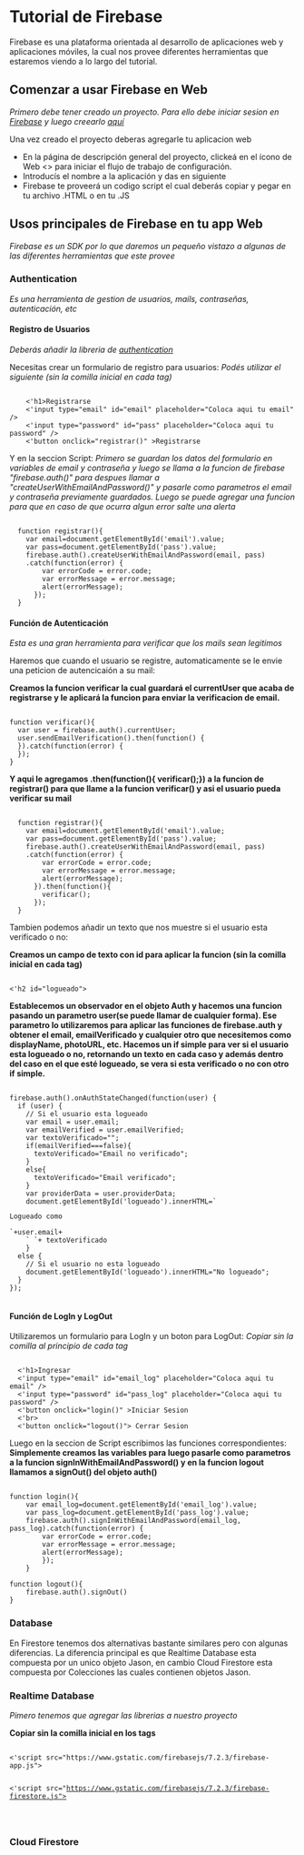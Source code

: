 # Tutorial de Firebase
Firebase es una plataforma orientada al desarrollo de aplicaciones web y aplicaciones móviles, la cual nos provee diferentes herramientas que estaremos viendo a lo largo del tutorial.

## Comenzar a usar Firebase en Web
*Primero debe tener creado un proyecto. Para ello debe iniciar sesion en [Firebase](https://firebase.google.com/?hl=es-419) y luego creearlo [aquí](https://console.firebase.google.com/?hl=es)*

Una vez creado el proyecto deberas agregarle tu aplicacion web
- En la página de descripción general del proyecto, clickeá en el ícono de Web <> para iniciar el flujo de trabajo de configuración.
- Introducís el nombre a la aplicación y das en siguiente
- Firebase te proveerá un codigo script el cual deberás copiar y pegar en tu archivo .HTML o en tu .JS

## Usos principales de Firebase en tu app Web
*Firebase es un SDK por lo que daremos un pequeño vistazo a algunas de las diferentes herramientas que este provee*

### Authentication
*Es una herramienta de gestion de usuarios, mails, contraseñas, autenticación, etc*
#### Registro de Usuarios
*Deberás añadir la libreria de [authentication](https://firebase.google.com/docs/web/setup?hl=es-419#libraries_hosting-urls)*

Necesitas crear un formulario de registro para usuarios:
*Podés utilizar el siguiente (sin la comilla inicial en cada tag)*

<pre><code>
    <'h1>Registrarse</h1>
    <'input type="email" id="email" placeholder="Coloca aqui tu email" />
    <'input type="password" id="pass" placeholder="Coloca aqui tu password" />
    <'button onclick="registrar()" >Registrarse</button>
</code></pre>

Y en la seccion Script:
*Primero se guardan los datos del formulario en variables de email y contraseña y luego se llama a la funcion de firebase "firebase.auth()" para despues llamar a "createUserWithEmailAndPassword()" y pasarle como parametros el email y contraseña previamente guardados. Luego se puede agregar una funcion para que en caso de que ocurra algun error salte una alerta*
<pre><code>
  function registrar(){
    var email=document.getElementById('email').value;
    var pass=document.getElementById('pass').value;
    firebase.auth().createUserWithEmailAndPassword(email, pass)
    .catch(function(error) {
        var errorCode = error.code;
        var errorMessage = error.message;
        alert(errorMessage);
      });
  }
</code></pre>

#### Función de Autenticación
*Esta es una gran herramienta para verificar que los mails sean legitimos*

Haremos que cuando el usuario se registre, automaticamente se le envie una peticion de autencicaión a su mail:

**Creamos la funcion verificar la cual guardará el currentUser que acaba de registrarse y le aplicará la funcion para enviar la verificacion de email.**
<pre><code>
function verificar(){
  var user = firebase.auth().currentUser;
  user.sendEmailVerification().then(function() {
  }).catch(function(error) {
  });
}
</code></pre>

**Y aqui le agregamos .then(function(){ verificar();}) a la funcion de registrar() para que llame a la funcion verificar() y asi el usuario pueda verificar su mail**
<pre><code>
  function registrar(){
    var email=document.getElementById('email').value;
    var pass=document.getElementById('pass').value;
    firebase.auth().createUserWithEmailAndPassword(email, pass)
    .catch(function(error) {
        var errorCode = error.code;
        var errorMessage = error.message;
        alert(errorMessage);
      }).then(function(){
        verificar();
      });
  }
</code></pre>

Tambien podemos añadir un texto que nos muestre si el usuario esta verificado o no:

**Creamos un campo de texto con id para aplicar la funcion (sin la comilla inicial en cada tag)**

<pre><code>
<'h2 id="logueado"></h2>
</code></pre>
  
**Establecemos un observador en el objeto Auth y hacemos una funcion pasando un parametro user(se puede llamar de cualquier forma). Ese parametro lo utilizaremos para aplicar las funciones de firebase.auth y obtener el email, emailVerificado y cualquier otro que necesitemos como displayName, photoURL, etc. Hacemos un if simple para ver si el usuario esta logueado o no, retornando un texto en cada caso y además dentro del caso en el que esté logueado, se vera si esta verificado o no con otro if simple.**
<pre><code>
firebase.auth().onAuthStateChanged(function(user) {
  if (user) {
    // Si el usuario esta logueado
    var email = user.email;
    var emailVerified = user.emailVerified;
    var textoVerificado="";
    if(emailVerified===false){
      textoVerificado="Email no verificado";
    }
    else{
      textoVerificado="Email verificado";
    }
    var providerData = user.providerData;
    document.getElementById('logueado').innerHTML=`<p>Logueado como <p>`+user.email+
    ` `+ textoVerificado
    } 
  else {
    // Si el usuario no esta logueado
    document.getElementById('logueado').innerHTML="No logueado";
  }
});
</code></pre>

#### Función de LogIn y LogOut
Utilizaremos un formulario para LogIn y un boton para LogOut:
*Copiar sin la comilla al principio de cada tag*

<pre><code>
  <'h1>Ingresar</h1>
  <'input type="email" id="email_log" placeholder="Coloca aqui tu email" />
  <'input type="password" id="pass_log" placeholder="Coloca aqui tu password" />
  <'button onclick="login()" >Iniciar Sesion</button>
  <'br> 
  <'button onclick="logout()"> Cerrar Sesion </button>
</code></pre>

Luego en la seccion de Script escribimos las funciones correspondientes:
**Simplemente creamos las variables para luego pasarle como parametros a la funcion signInWithEmailAndPassword() y en la funcion logout llamamos a signOut() del objeto auth()**
<pre><code>  
function login(){
    var email_log=document.getElementById('email_log').value;
    var pass_log=document.getElementById('pass_log').value;
    firebase.auth().signInWithEmailAndPassword(email_log, pass_log).catch(function(error) {
        var errorCode = error.code;
        var errorMessage = error.message;
        alert(errorMessage);
        });
    }

function logout(){
    firebase.auth().signOut()
}
</code></pre>

### Database
En Firestore tenemos dos alternativas bastante similares pero con algunas diferencias. La diferencia principal es que Realtime Database esta compuesta por un unico objeto Jason, en cambio Cloud Firestore esta compuesta por Colecciones las cuales contienen objetos Jason.

### Realtime Database
*Pimero tenemos que agregar las librerias a nuestro proyecto*

**Copiar sin la comilla inicial en los tags**

<pre><code>
<'script src="https://www.gstatic.com/firebasejs/7.2.3/firebase-app.js"></script>
<'script src="https://www.gstatic.com/firebasejs/7.2.3/firebase-firestore.js"></script>

</code></pre>


### Cloud Firestore














